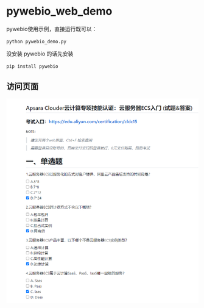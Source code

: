 # pywebio_web_demo
pywebio使用示例，直接运行既可以：

``python pywebio_demo.py``

没安装 pywebio 的话先安装 

``pip install pywebio``

## 访问页面
![效果](pics/img.png "访问页面")